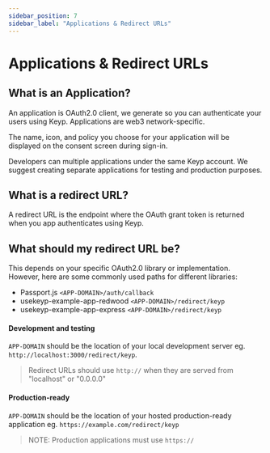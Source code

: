 ```yaml
---
sidebar_position: 7
sidebar_label: "Applications & Redirect URLs"
---
```


# Applications & Redirect URLs

## What is an Application?

An application is OAuth2.0 client, we generate so you can authenticate your users using Keyp. Applications are web3 network-specific.

The name, icon, and policy you choose for your application will be displayed on the consent screen during sign-in.

Developers can multiple applications under the same Keyp account. We suggest creating separate applications for testing and production purposes.

## What is a redirect URL?

A redirect URL is the endpoint where the OAuth grant token is returned when you app authenticates using Keyp.

## What should my redirect URL be?

This depends on your specific OAuth2.0 library or implementation. However, here are some commonly used paths for different libraries:

- Passport.js `<APP-DOMAIN>/auth/callback`
- usekeyp-example-app-redwood `<APP-DOMAIN>/redirect/keyp`
- usekeyp-example-app-express `<APP-DOMAIN>/redirect/keyp`

#### Development and testing

`APP-DOMAIN` should be the location of your local development server eg. `http://localhost:3000/redirect/keyp`.

> Redirect URLs should use `http://` when they are served from "localhost" or "0.0.0.0"

#### Production-ready

`APP-DOMAIN` should be the location of your hosted production-ready application eg. `https://example.com/redirect/keyp`

> NOTE: Production applications must use `https://`
